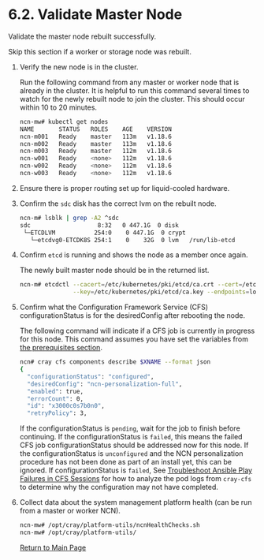 # 6.2. Validate Master Node

Validate the master node rebuilt successfully.

Skip this section if a worker or storage node was rebuilt. 

1. Verify the new node is in the cluster.

    Run the following command from any master or worker node that is already in the cluster. It is helpful to run this command several times to watch for the newly rebuilt node to join the cluster. This should occur within 10 to 20 minutes.

    ```bash
    ncn-mw# kubectl get nodes
    NAME       STATUS   ROLES    AGE    VERSION
    ncn-m001   Ready    master   113m   v1.18.6
    ncn-m002   Ready    master   113m   v1.18.6
    ncn-m003   Ready    master   112m   v1.18.6
    ncn-w001   Ready    <none>   112m   v1.18.6
    ncn-w002   Ready    <none>   112m   v1.18.6
    ncn-w003   Ready    <none>   112m   v1.18.6
    ```

1. Ensure there is proper routing set up for liquid-cooled hardware.

1. Confirm the `sdc` disk has the correct lvm on the rebuilt node.

    ```bash
    ncn-m# lsblk | grep -A2 ^sdc
    sdc                   8:32   0 447.1G  0 disk
     └─ETCDLVM           254:0    0 447.1G  0 crypt
       └─etcdvg0-ETCDK8S 254:1    0    32G  0 lvm   /run/lib-etcd
    ```

1. Confirm `etcd` is running and shows the node as a member once again.

    The newly built master node should be in the returned list.

    ```bash
    ncn-m# etcdctl --cacert=/etc/kubernetes/pki/etcd/ca.crt --cert=/etc/kubernetes/pki/etcd/ca.crt \
                   --key=/etc/kubernetes/pki/etcd/ca.key --endpoints=localhost:2379 member list
    ```

1. Confirm what the Configuration Framework Service (CFS) configurationStatus is for the desiredConfig after rebooting the node.

    The following command will indicate if a CFS job is currently in progress for this node. This command assumes you have set the variables from [the prerequisites section](#set-var).

    ```bash
    ncn# cray cfs components describe $XNAME --format json
    {
      "configurationStatus": "configured",
      "desiredConfig": "ncn-personalization-full",
      "enabled": true,
      "errorCount": 0,
      "id": "x3000c0s7b0n0",
      "retryPolicy": 3,
    ```

    If the configurationStatus is `pending`, wait for the job to finish before continuing. If the configurationStatus is `failed`, this means the failed CFS job configurationStatus should be addressed now for this node. If the configurationStatus is `unconfigured` and the NCN personalization procedure has not been done as part of an install yet, this can be ignored.
    If configurationStatus is `failed`, See [Troubleshoot Ansible Play Failures in CFS Sessions](../configuration_management/Troubleshoot_Ansible_Play_Failures_in_CFS_Sessions.md) for how to analyze the pod logs from `cray-cfs` to determine why the configuration may not have completed.

1. Collect data about the system management platform health \(can be run from a master or worker NCN\).

    ```bash
    ncn-mw# /opt/cray/platform-utils/ncnHealthChecks.sh
    ncn-mw# /opt/cray/platform-utils/
    ```

    [Return to Main Page](Rebuild_NCNs.md#Post_Rebuild_Master_Node_Validation.md)
